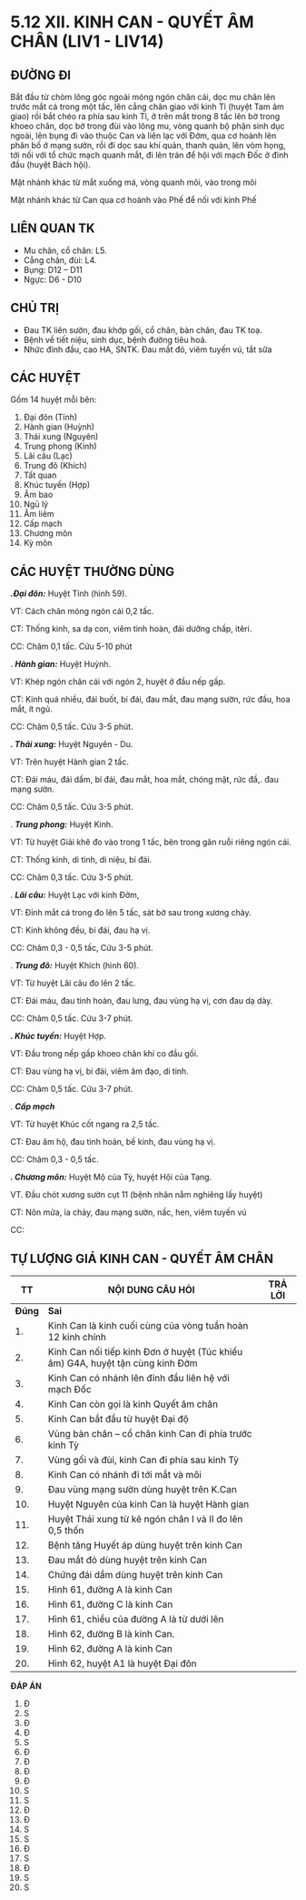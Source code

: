 # 5.12 XII. KINH CAN - QUYẾT ÂM CHÂN (LIV1 - LIV14)

## ĐƯỜNG ĐI

Bắt đầu từ chòm lông góc ngoài móng ngón chân cái, dọc mu chân lên trước mắt cá trong một tấc, lên cẳng chân giao với kinh Tì (huyệt Tam âm giao) rồi bắt chéo ra phía sau kinh Tì, ở trên mắt trong 8 tấc lên bờ trong khoeo chân, dọc bờ trong đùi vào lông mu, vòng quanh bộ phận sinh dục ngoài, lên bụng đi vào thuộc Can và liên lạc với Đởm, qua cơ hoành lên phân bố ở mạng sườn, rồi đi dọc sau khí quản, thanh quản, lên vòm họng, tới nối với tổ chức mạch quanh mắt, đi lên trán để hội với mạch Đốc ở đỉnh đầu (huyệt Bách hội).

Mặt nhánh khác từ mắt xuống má, vòng quanh môi, vào trong môi

Mặt nhánh khác từ Can qua cơ hoành vào Phế để nối với kinh Phế

## LIÊN QUAN TK

- Mu chân, cổ chân: L5.
- Cẳng chân, đùi: L4.
- Bụng: D12 – D11
- Ngực: D6 - D10

## CHỦ TRỊ

- Đau TK liên sườn, đau khớp gối, cổ chân, bàn chân, đau TK toạ.
- Bệnh về tiết niệu, sinh dục, bệnh đường tiêu hoá.
- Nhức đỉnh đầu, cao HA, SNTK. Đau mắt đỏ, viêm tuyến vú, tắt sữa

## CÁC HUYỆT

Gồm 14 huyệt mỗi bên:

1. Đại đôn (Tỉnh)
2. Hành gian (Huỳnh)
3. Thái xung (Nguyên)
4. Trung phong (Kinh)
5. Lãi câu (Lạc)
6. Trung đô (Khích)
7. Tất quan
8. Khúc tuyến (Hợp)
9. Âm bao
10. Ngū lý
11. Âm liêm
12. Cấp mạch
13. Chương môn
14. Kỳ môn

## CÁC HUYỆT THƯỜNG DÙNG

_**.Đại đôn:**_ Huyệt Tỉnh (hình 59).

VT: Cách chân móng ngón cái 0,2 tấc.

CT: Thống kinh, sa dạ con, viêm tinh hoàn, đái dưỡng chấp, itêri.

CC: Châm 0,1 tấc. Cứu 5-10 phút

. _**Hành gian:**_ Huyệt Huỳnh.

VT: Khép ngón chân cái với ngón 2, huyệt ở đầu nếp gấp.

CT: Kinh quá nhiều, đái buốt, bí đái, đau mắt, đau mạng sườn, rức đầu, hoa mắt, ít ngủ.

CC: Châm 0,5 tấc. Cứu 3-5 phút.

_**. Thái xung:**_ Huyệt Nguyên - Du.

VT: Trên huyệt Hành gian 2 tấc.

CT: Đái máu, đái dầm, bí đái, đau mắt, hoa mắt, chóng mặt, rức đầ,. đau mạng sườn.

CC: Châm 0,5 tấc. Cứu 3-5 phút.

. _**Trung phong:**_ Huyệt Kinh.

VT: Từ huyệt Giải khê đo vào trong 1 tấc, bên trong gân ruỗi riêng ngón cái.

CT: Thống kinh, di tinh, di niệu, bí đái.

CC: Châm 0,3 tấc. Cứu 3-5 phút.

. _**Lãi câu:**_ Huyệt Lạc với kinh Đởm,

VT: Đỉnh mắt cá trong đo lên 5 tấc, sát bờ sau trong xương chày.

CT: Kinh không đều, bí đái, đau hạ vị.

CC: Châm 0,3 - 0,5 tấc, Cứu 3-5 phút.

. _**Trung đô:**_ Huyệt Khích (hình 60).

VT: Từ huyệt Lãi câu đo lên 2 tấc.

CT: Đái máu, đau tinh hoàn, đau lưng, đau vùng hạ vị, cơn đau dạ dày.

CC: Châm 0,5 tấc. Cứu 3-7 phút.

_**. Khúc tuyền:**_ Huyệt Hợp.

VT: Đầu trong nếp gấp khoeo chân khi co đầu gối.

CT: Đau vùng hạ vị, bí đái, viêm âm đạo, di tinh.

CC: Châm 0,5 tấc. Cứu 3-7 phút.

. _**Cấp mạch**_

VT: Từ huyệt Khúc cốt ngang ra 2,5 tấc.

CT: Đau âm hộ, đau tinh hoàn, bế kinh, đau vùng hạ vị.

CC: Châm 0,3 - 0,5 tấc.

_**. Chương môn:**_ Huyệt Mộ của Tỳ, huyệt Hội của Tạng.

VT. Đầu chót xương sườn cụt 11 (bệnh nhân nằm nghiêng lấy huyệt)

CT: Nôn mửa, ỉa chảy, đau mạng sườn, nấc, hen, viêm tuyến vú

CC:

## TỰ LƯỢNG GIÁ KINH CAN - QUYẾT ÂM CHÂN

| **TT**| **NỘI DUNG CÂU HỎI**| **TRẢ LỜI**|
| --- | --- | --- |
| **Đúng**| **Sai**|
| 1. | Kinh Can là kinh cuối cùng của vòng tuần hoàn 12 kinh chính |
| 2. | Kinh Can nối tiếp kinh Đơn ở huyệt (Túc khiếu âm) G4A, huyệt tận cùng kinh Đởm |
| 3. | Kinh Can có nhánh lên đỉnh đầu liên hệ với mạch Đốc |
| 4. | Kinh Can còn gọi là kinh Quyết âm chân |
| 5. | Kinh Can bắt đầu từ huyệt Đại độ |
| 6. | Vùng bàn chân – cổ chân kinh Can đi phía trước kinh Tỳ |
| 7. | Vùng gối và đùi, kinh Can đi phía sau kinh Tỳ |
| 8. | Kinh Can có nhánh đi tới mắt và môi |
| 9. | Đau vùng mạng sườn dùng huyệt trên K.Can |
| 10. | Huyệt Nguyên của kinh Can là huyệt Hành gian |
| 11. | Huyệt Thái xung từ kẽ ngón chân I và II đo lên 0,5 thốn |
| 12. | Bệnh tăng Huyết áp dùng huyệt trên kinh Can |
| 13. | Đau mắt đỏ dùng huyệt trên kinh Can |
| 14. | Chứng đái dầm dùng huyệt trên kinh Can |
| 15. | Hình 61, đường A là kinh Can |
| 16. | Hình 61, đường C là kinh Can |
| 17. | Hình 61, chiều của đường A là từ dưới lên |
| 18. | Hình 62, đường B là kinh Can. |
| 19. | Hình 62, đường A là kinh Can |
| 20. | Hình 62, huyệt A1 là huyệt Đại đôn |

**ĐÁP ÁN**

1. Đ
2. S
3. Đ
4. Đ
5. S
6. Đ
7. Đ
8. Đ
9. Đ
10. S
11. S
12. Đ
13. Đ
14. S
15. S
16. Đ
17. S
18. Đ
19. S
20. S